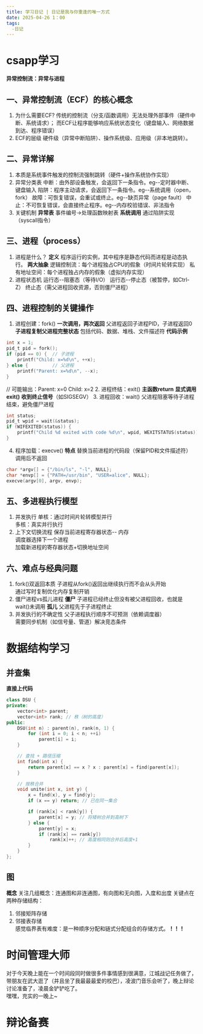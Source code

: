 ```yaml
---
title: 学习日记 | 日记是我与你重逢的唯一方式
date: 2025-04-26 1：00
tags:
  -日记
---
```

# csapp学习
**异常控制流：异常与进程**
## 一、异常控制流（ECF）的核心概念
1. 为什么需要ECF?
传统的控制流（分支/函数调用）无法处理外部事件（硬件中断、系统请求）；
而ECF让程序能够响应系统状态变化（键盘输入、网络数据到达、程序错误）
2. ECF的层级
硬件级（异常中断陷阱）、操作系统级、应用级（非本地跳转）。
## 二、异常详解
1. 本质是系统事件触发的控制流强制跳转（硬件+操作系统协作实现）
2. 异常分类表
中断：由外部设备触发，会返回下一条指令。eg--定时器中断、键盘输入
陷阱：程序主动请求，会返回下一条指令。eg--系统调用（open，fork）
故障：可恢复错误，会重试或终止。eg--缺页异常（page fault）
中止：不可恢复错误，会直接终止程序。eg--内存校验错误、非法指令
3. 关键机制
**异常表**  事件编号->处理函数映射表
**系统调用** 通过陷阱实现（syscall指令）
## 三、进程（process）
1. 进程是什么？
**定义** 程序运行的实例，其中程序是静态代码而进程是动态执行。
**两大抽象**
逻辑控制流：每个进程独占CPU的假象（时间片轮转实现）
私有地址空间：每个进程独占内存的假象（虚拟内存实现）
2. 进程状态机
运行态--阻塞态（等待I/O）
运行态--停止态（被暂停，如Ctrl-Z）
终止态（需父进程回收资源，否则僵尸进程）
## 四、进程控制的关键操作
1. 进程创建：fork()
**一次调用，两次返回** 父进程返回子进程PID，子进程返回0
**子进程复制父进程完整状态** 包括代码、数据、堆栈、文件描述符
**代码示例**
```c
int x = 1;
pid_t pid = fork();
if (pid == 0) {  // 子进程
    printf("Child: x=%d\n", ++x); 
} else {         // 父进程
    printf("Parent: x=%d\n", --x);
}
```
// 可能输出：Parent: x=0  Child: x=2
2. 进程终结：exit()
**主函数return**
**显式调用exit()**
**收到终止信号**（如SIGSEGV）
3. 进程回收：wait()
父进程阻塞等待子进程结束，避免僵尸进程
```c
int status;
pid_t wpid = wait(&status);
if (WIFEXITED(status)) {
    printf("Child %d exited with code %d\n", wpid, WEXITSTATUS(status));
}
```
4. 程序加载：execve()
**特点** 
替换当前进程的代码段（保留PID和文件描述符）  
调用后不返回
```c
char *argv[] = {"/bin/ls", "-l", NULL};
char *envp[] = {"PATH=/usr/bin", "USER=alice", NULL};
execve(argv[0], argv, envp);
```
## 五、多进程执行模型
1. 并发执行
单核：通过时间片轮转模型并行  
多核：真实并行执行
2. 上下文切换流程
保存当前进程寄存器状态-- 内存  
调度器选择下一个进程  
加载新进程的寄存器状态+切换地址空间
## 六、难点与经典问题
1. fork()双返回本质
子进程从fork()返回出继续执行而不会从头开始  
通过写时复制优化内存复制开销
2. 僵尸进程vs孤儿进程
**僵尸** 子进程已经终止但没有被父进程回收，也就是wait()未调用
**孤儿** 父进程先于子进程终止
3. 并发执行的不确定性
父子进程执行顺序不可预测（依赖调度器）  
需要同步机制（如信号量、管道）解决竞态条件

# 数据结构学习
## 并查集
**直接上代码**
```cpp
class DSU {
private:
    vector<int> parent;
    vector<int> rank; // 秩（树的高度）
public:
    DSU(int n) : parent(n), rank(n, 1) {
        for (int i = 0; i < n; ++i) 
            parent[i] = i;
    }

    // 查找 + 路径压缩
    int find(int x) {
        return parent[x] == x ? x : parent[x] = find(parent[x]);
    }

    // 按秩合并
    void unite(int x, int y) {
        x = find(x), y = find(y);
        if (x == y) return; // 已在同一集合

        if (rank[x] < rank[y]) {
            parent[x] = y; // 将矮树合并到高树下
        } else {
            parent[y] = x;
            if (rank[x] == rank[y]) 
                rank[x]++; // 高度相同则合并后高度+1
        }
    }
};
```
## 图
**概念**
关注几组概念：连通图和非连通图，有向图和无向图，入度和出度
关键点在两种存储结构：
1. 邻接矩阵存储  
2. 邻接表存储  
感觉临界表有难度：是一种顺序分配和链式分配组合的存储方式。**！！！**
# 时间管理大师
对于今天晚上能在一个时间段同时做很多件事情感到很满意，江城战记任务做了，带朋友在武大逛了（并且坐了我最最最爱的校巴），凌波门音乐会听了，晚上辩论讨论准备了，凌晨金铲铲吃了。  
嘿嘿，充实的一晚上~
# 辩论备赛







